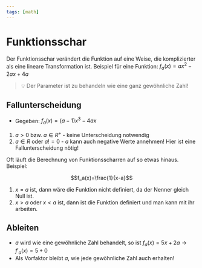 ```yaml
---
tags: [math]
---
```


# Funktionsschar
Der Funktionsschar verändert die Funktion auf eine Weise, die komplizierter als eine lineare Transformation ist.
Beispiel für eine Funktion: $f_a(x)=ax^2-2ax+4a$

> 💡 Der Parameter ist zu behandeln wie eine ganz gewöhnliche Zahl!

## Fallunterscheidung

- Gegeben: $f_a(x)=(a-1)x^3-4ax$

1. $a>0$ bzw. $a \in R^+$ - keine Unterscheidung notwendig
2. $a \in R$ oder $a != 0$ - $a$ kann auch negative Werte annehmen! Hier ist eine Fallunterscheidung nötig!

Oft läuft die Berechnung von Funktionsscharren auf so etwas hinaus. Beispiel:

$$f_a(x)=\frac{1}{x-a}$$

1. $x=a$ ist, dann wäre die Funktion nicht definiert, da der Nenner gleich Null ist.
2. $x>a$ oder $x<a$ ist, dann ist die Funktion definiert und man kann mit ihr arbeiten.

## Ableiten

* $a$ wird wie eine gewöhnliche Zahl behandelt, so ist $f_a(x)=5x+2a \rightarrow f'_a(x)=5+0$
* Als Vorfaktor bleibt $a$, wie jede gewöhnliche Zahl auch erhalten!
